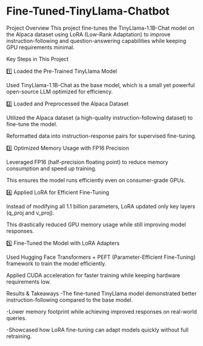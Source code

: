 # Fine-Tuned-TinyLlama-Chatbot

Project Overview
This project fine-tunes the TinyLlama-1.1B-Chat model on the Alpaca dataset using LoRA (Low-Rank Adaptation) to improve instruction-following and question-answering capabilities while keeping GPU requirements minimal.

Key Steps in This Project

1️⃣ Loaded the Pre-Trained TinyLlama Model

Used TinyLlama-1.1B-Chat as the base model, which is a small yet powerful open-source LLM optimized for efficiency.

2️⃣ Loaded and Preprocessed the Alpaca Dataset

Utilized the Alpaca dataset (a high-quality instruction-following dataset) to fine-tune the model.

Reformatted data into instruction-response pairs for supervised fine-tuning.

3️⃣ Optimized Memory Usage with FP16 Precision

Leveraged FP16 (half-precision floating point) to reduce memory consumption and speed up training.

This ensures the model runs efficiently even on consumer-grade GPUs.

4️⃣ Applied LoRA for Efficient Fine-Tuning

Instead of modifying all 1.1 billion parameters, LoRA updated only key layers (q_proj and v_proj).

This drastically reduced GPU memory usage while still improving model responses.

5️⃣ Fine-Tuned the Model with LoRA Adapters

Used Hugging Face Transformers + PEFT (Parameter-Efficient Fine-Tuning) framework to train the model efficiently.

Applied CUDA acceleration for faster training while keeping hardware requirements low.


Results & Takeaways
-The fine-tuned TinyLlama model demonstrated better instruction-following compared to the base model.

-Lower memory footprint while achieving improved responses on real-world queries.

-Showcased how LoRA fine-tuning can adapt models quickly without full retraining.
